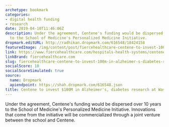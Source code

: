 ```yaml
---
archetype: bookmark
categories:
- digital health funding
- research
date: 2019-04-10T11:46:06Z
description: Under the agreement, Centene's funding would be dispersed over 10 years
  to the School of Medicine's Personalized Medicine Initiative.
dropmark.editURL: http://radhikan.dropmark.com/616548/18424158
featuredImage: /img/content/post/fiercehealthcare-centene-to-invest-100m-in-alzheimer-s-diabetes-research-at-washington-university.jpg
link: https://www.fiercehealthcare.com/hospitals-health-systems/centene-to-fund-100m-alzheimer-s-diabetes-research-at-washington
linkBrand: fiercehealthcare.com
slug: fiercehealthcare-centene-to-invest-100m-in-alzheimer-s-diabetes-research-at-washington-university
socialScore: 18
socialScoreSimulated: true
source:
  name: Dropmark
  apiendpoint: https://shah.dropmark.com/616548.json
title: Centene to invest $100M in Alzheimer's, diabetes research at Washington University
---
```

Under the agreement, Centene's funding would be dispersed over 10 years to the School of Medicine's Personalized Medicine Initiative. Innovations that come from the initiative will be commercialized through a joint venture between the school and Centene. 